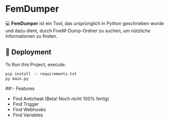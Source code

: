 # FemDumper

💻 **FemDumper** ist ein Tool, das ursprünglich in Python geschrieben wurde und dazu dient, durch FiveM-Dump-Ordner zu suchen, um nützliche Informationen zu finden.

## 🚀 Deployment

To Run this Project, execute:

```bash
pip install -r requirements.txt
py main.py
```

##✨ Features
- Find Anticheat (Beta! Noch nicht 100% fertig)
- Find Trigger
- Find Webhooks
- Find Variables
